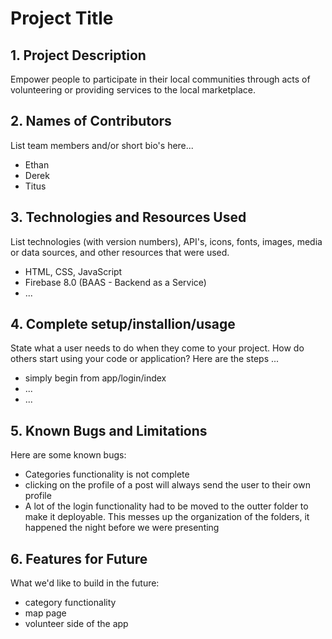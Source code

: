 # Project Title

## 1. Project Description

Empower people to participate in their local communities through acts of volunteering or providing services to the local marketplace.

## 2. Names of Contributors

List team members and/or short bio's here...

- Ethan
- Derek
- Titus

## 3. Technologies and Resources Used

List technologies (with version numbers), API's, icons, fonts, images, media or data sources, and other resources that were used.

- HTML, CSS, JavaScript
- Firebase 8.0 (BAAS - Backend as a Service)
- ...

## 4. Complete setup/installion/usage

State what a user needs to do when they come to your project. How do others start using your code or application?
Here are the steps ...

- simply begin from app/login/index
- ...
- ...

## 5. Known Bugs and Limitations

Here are some known bugs:

- Categories functionality is not complete
- clicking on the profile of a post will always send the user to their own profile
- A lot of the login functionality had to be moved to the outter folder to make it deployable. This messes up the organization of the folders, it happened the night before we were presenting

## 6. Features for Future

What we'd like to build in the future:

- category functionality
- map page
- volunteer side of the app


```
